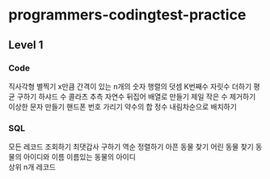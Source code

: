 # programmers-codingtest-practice
 

## Level 1
### Code
직사각형 별찍기
x만큼 간격이 있는 n개의 숫자
행렬의 덧셈
K번째수
자릿수 더하기
평균 구하기
하샤드 수
콜라츠 추측
자연수 뒤집어 배열로 만들기
제일 작은 수 제거하기
이상한 문자 만들기
핸드폰 번호 가리기
약수의 합
정수 내림차순으로 배치하기


### SQL
모든 레코드 조회하기
최댓갑사 구하기
역순 정렬하기
아픈 동물 찾기
어린 동물 찾기
동물의 아이디와 이름
이름있는 동물의 아이디  
상위 n개 레코드